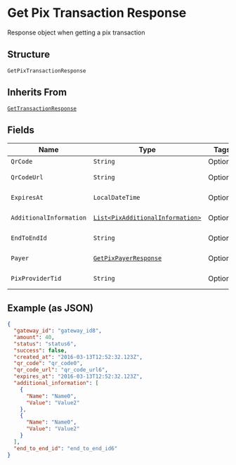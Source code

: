 
# Get Pix Transaction Response

Response object when getting a pix transaction

## Structure

`GetPixTransactionResponse`

## Inherits From

[`GetTransactionResponse`](../../doc/models/get-transaction-response.md)

## Fields

| Name | Type | Tags | Description | Getter | Setter |
|  --- | --- | --- | --- | --- | --- |
| `QrCode` | `String` | Optional | - | String getQrCode() | setQrCode(String qrCode) |
| `QrCodeUrl` | `String` | Optional | - | String getQrCodeUrl() | setQrCodeUrl(String qrCodeUrl) |
| `ExpiresAt` | `LocalDateTime` | Optional | - | LocalDateTime getExpiresAt() | setExpiresAt(LocalDateTime expiresAt) |
| `AdditionalInformation` | [`List<PixAdditionalInformation>`](../../doc/models/pix-additional-information.md) | Optional | - | List<PixAdditionalInformation> getAdditionalInformation() | setAdditionalInformation(List<PixAdditionalInformation> additionalInformation) |
| `EndToEndId` | `String` | Optional | - | String getEndToEndId() | setEndToEndId(String endToEndId) |
| `Payer` | [`GetPixPayerResponse`](../../doc/models/get-pix-payer-response.md) | Optional | - | GetPixPayerResponse getPayer() | setPayer(GetPixPayerResponse payer) |
| `PixProviderTid` | `String` | Optional | Pix provider TID | String getPixProviderTid() | setPixProviderTid(String pixProviderTid) |

## Example (as JSON)

```json
{
  "gateway_id": "gateway_id8",
  "amount": 40,
  "status": "status6",
  "success": false,
  "created_at": "2016-03-13T12:52:32.123Z",
  "qr_code": "qr_code0",
  "qr_code_url": "qr_code_url6",
  "expires_at": "2016-03-13T12:52:32.123Z",
  "additional_information": [
    {
      "Name": "Name0",
      "Value": "Value2"
    },
    {
      "Name": "Name0",
      "Value": "Value2"
    }
  ],
  "end_to_end_id": "end_to_end_id6"
}
```


